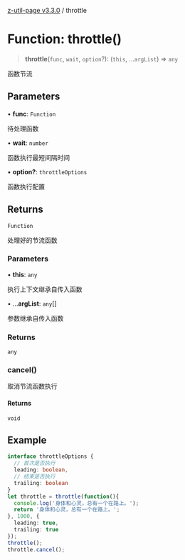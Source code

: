[z-util-page v3.3.0](../index.md) / throttle

# Function: throttle()

> **throttle**(`func`, `wait`, `option`?): (`this`, ...`argList`) => `any`

函数节流

## Parameters

• **func**: `Function`

待处理函数

• **wait**: `number`

函数执行最短间隔时间

• **option?**: `throttleOptions`

函数执行配置

## Returns

`Function`

处理好的节流函数

### Parameters

• **this**: `any`

执行上下文继承自传入函数

• ...**argList**: `any`[]

参数继承自传入函数

### Returns

`any`

### cancel()

取消节流函数执行

#### Returns

`void`

## Example

```ts
interface throttleOptions {
  // 首次是否执行
  leading: boolean,
  // 结束是否执行
  trailing: boolean
}
let throttle = throttle(function(){
  console.log('身体和心灵，总有一个在路上。');
  return '身体和心灵，总有一个在路上。';
}, 1000, {
  leading: true, 
  trailing: true
});
throttle();
throttle.cancel();
```
